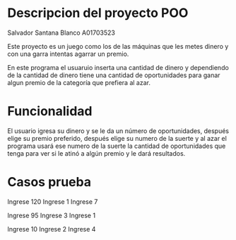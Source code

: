 # Descripcion del proyecto POO

Salvador Santana Blanco
A01703523

Este proyecto es un juego como los de las máquinas que les metes dinero y con una garra intentas agarrar un premio.

En este programa el usuaruio inserta una cantidad de dinero y dependiendo de la cantidad de dinero tiene una cantidad de oportunidades para ganar algun premio de la categoría que prefiera al azar.

# Funcionalidad

El usuario igresa su dinero y se le da un número de oportunidades, después elige su premio preferido, después elige su numero de la suerte y al azar el programa usará ese numero de la suerte la cantidad de oportunidades que tenga para ver si le atinó a algún premio y le dará resultados.

# Casos prueba

Ingrese 120
Ingrese 1
Ingrese 7


Ingrese 95
Ingrese 3
Ingrese 1

Ingrese 10
Ingrese 2
Ingrese 4
